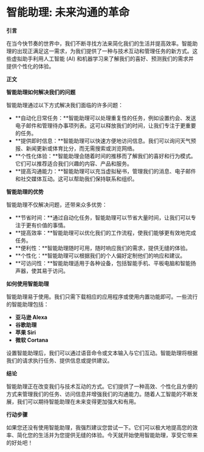 # 智能助理: 未来沟通的革命

**引言**

在当今快节奏的世界中，我们不断寻找方法来简化我们的生活并提高效率。智能助理的出现正满足这一需求，为我们提供了一种与技术互动和管理任务的新方式。这些虚拟助手利用人工智能 (AI) 和机器学习来了解我们的喜好、预测我们的需求并提供个性化的体验。

**正文**

**智能助理如何解决我们的问题**

智能助理通过以下方式解决我们面临的许多问题：

* **自动化日常任务：**智能助理可以处理重复性的任务，例如设置约会、发送电子邮件和管理待办事项列表。这可以释放我们的时间，让我们专注于更重要的任务。
* **提供即时信息：**智能助理可以快速方便地访问信息。我们可以询问天气预报、新闻更新或体育比分，而无需搜索或浏览网络。
* **个性化体验：**智能助理会随着时间的推移而了解我们的喜好和行为模式。它们可以推荐适合我们兴趣的内容、产品和服务。
* **提高沟通能力：**智能助理可以充当虚拟秘书，管理我们的消息、电子邮件和社交媒体互动。这可以帮助我们保持联系和组织。

**智能助理的优势**

智能助理不仅解决问题，还带来众多优势：

* **节省时间：**通过自动化任务，智能助理可以节省大量时间，让我们可以专注于更有价值的事情。
* **提高效率：**智能助理可以优化我们的工作流程，使我们能够更有效地完成任务。
* **便利性：**智能助理随时可用，随时响应我们的需求，提供无缝的体验。
* **个性化：**智能助理可以根据我们的个人偏好定制他们的响应和建议。
* **可访问性：**智能助理适用于各种设备，包括智能手机、平板电脑和智能扬声器，使其易于访问。

**如何使用智能助理**

智能助理易于使用。我们只需下载相应的应用程序或使用内置功能即可。一些流行的智能助理包括：

* **亚马逊 Alexa**
* **谷歌助理**
* **苹果 Siri**
* **微软 Cortana**

设置智能助理后，我们可以通过语音命令或文本输入与它们互动。智能助理将根据我们的请求执行任务、提供信息或提供建议。

**结论**

智能助理正在改变我们与技术互动的方式。它们提供了一种高效、个性化且方便的方式来管理我们的任务、访问信息并增强我们的沟通能力。随着人工智能的不断发展，我们可以期待智能助理在未来变得更加强大和有用。

**行动步骤**

如果您还没有使用智能助理，我强烈建议您尝试一下。它们可以极大地提高您的效率、简化您的生活并为您提供无缝的体验。今天就开始使用智能助理，享受它带来的好处吧！
